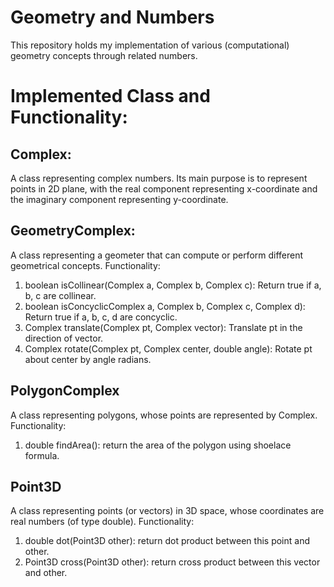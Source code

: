 # Geometry and Numbers
This repository holds my implementation of various (computational) geometry concepts through related numbers.
# Implemented Class and Functionality:
## Complex:
A class representing complex numbers. Its main purpose is to represent points in 2D plane, with the real component representing x-coordinate and the imaginary component representing y-coordinate.
## GeometryComplex:
A class representing a geometer that can compute or perform different geometrical concepts. Functionality:
1. boolean isCollinear(Complex a, Complex b, Complex c): Return true if a, b, c are collinear.
2. boolean isConcyclicComplex a, Complex b, Complex c, Complex d): Return true if a, b, c, d are concyclic.
3. Complex translate(Complex pt, Complex vector): Translate pt in the direction of vector.
4. Complex rotate(Complex pt, Complex center, double angle): Rotate pt about center by angle radians.
## PolygonComplex
A class representing polygons, whose points are represented by Complex. Functionality:
1. double findArea(): return the area of the polygon using shoelace formula.
## Point3D
A class representing points (or vectors) in 3D space, whose coordinates are real numbers (of type double). Functionality:
1. double dot(Point3D other): return dot product between this point and other.
2. Point3D cross(Point3D other): return cross product between this vector and other.
